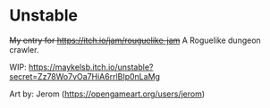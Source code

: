 # Unstable
~~My entry for https://itch.io/jam/rouguelike-jam~~
A Roguelike dungeon crawler.

WIP: https://maykelsb.itch.io/unstable?secret=Zz78Wo7vOa7HiA6rrlBIp0nLaMg

Art by: Jerom (https://opengameart.org/users/jerom)
